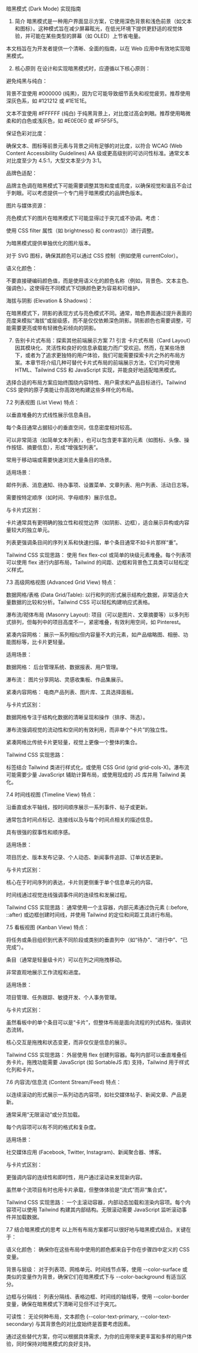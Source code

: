 暗黑模式 (Dark Mode) 实现指南
1. 简介
暗黑模式是一种用户界面显示方案，它使用深色背景和浅色前景（如文本和图标）。这种模式旨在减少屏幕眩光，在低光环境下提供更舒适的视觉体验，并可能在某些类型的屏幕（如 OLED）上节省电量。

本文档旨在为开发者提供一个清晰、全面的指南，以在 Web 应用中有效地实现暗黑模式。

2. 核心原则
在设计和实现暗黑模式时，应遵循以下核心原则：

避免纯黑与纯白：

背景不宜使用 #000000 (纯黑)，因为它可能导致细节丢失和视觉疲劳。推荐使用深灰色系，如 #121212 或 #1E1E1E。

文本不宜使用 #FFFFFF (纯白) 于纯黑背景上，对比度过高会刺眼。推荐使用略微柔和的白色或浅灰色，如 #E0E0E0 或 #F5F5F5。

保证色彩对比度：

确保文本、图标等前景元素与背景之间有足够的对比度，以符合 WCAG (Web Content Accessibility Guidelines) AA 级或更高级别的可访问性标准。通常文本对比度至少为 4.5:1，大型文本至少为 3:1。

品牌色适配：

品牌主色调在暗黑模式下可能需要调整其饱和度或亮度，以确保视觉和谐且不会过于刺眼。可以考虑提供一个专门用于暗黑模式的品牌色版本。

图片与媒体资源：

亮色模式下的图片在暗黑模式下可能显得过于突兀或不协调。考虑：

使用 CSS filter 属性（如 brightness() 和 contrast()）进行调整。

为暗黑模式提供单独优化的图片版本。

对于 SVG 图标，确保其颜色可以通过 CSS 控制（例如使用 currentColor）。

语义化颜色：

不要直接硬编码颜色值，而是使用语义化的颜色名称（例如，背景色、文本主色、强调色）。这使得在不同模式下切换颜色更为容易和可维护。

海拔与阴影 (Elevation & Shadows)：

在暗黑模式下，阴影的表现方式与亮色模式不同。通常，暗色界面通过提升表面的亮度来模拟“海拔”或层级感，而不是仅仅依赖深色阴影。阴影颜色也需要调整，可能需要更亮或带有轻微色彩倾向的阴影。

7. 告别卡片式布局：探索其他前端展示方案
7.1 引言
卡片式布局（Card Layout）因其模块化、灵活性和良好的信息承载能力而广受欢迎。然而，在某些场景下，或者为了追求更独特的用户体验，我们可能需要探索卡片之外的布局方案。本章节将介绍几种可替代卡片式布局的前端展示方法，它们均可使用 HTML、Tailwind CSS 和 JavaScript 实现，并能良好地适配暗黑模式。

选择合适的布局方案应始终围绕内容特性、用户需求和产品目标进行。Tailwind CSS 提供的原子类能让你高效地构建这些多样化的布局。

7.2 列表视图 (List View)
特点：

以垂直堆叠的方式线性展示信息条目。

每个条目通常占据较小的垂直空间，信息密度相对较高。

可以非常简洁（如简单文本列表），也可以包含更丰富的元素（如图标、头像、操作按钮、摘要信息），形成“增强型列表”。

常用于移动端或需要快速浏览大量条目的场景。

适用场景：

邮件列表、消息通知、待办事项、设置菜单、文章列表、用户列表、活动日志等。

需要按特定顺序（如时间、字母顺序）展示信息。

与卡片式区别：

卡片通常具有更明确的独立性和视觉边界（如阴影、边框），适合展示异构或内容量较大的独立单元。

列表更强调条目间的序列关系和快速扫描，单个条目通常不如卡片那样“重”。

Tailwind CSS 实现思路：
使用 flex flex-col 或简单的块级元素堆叠。每个列表项可以使用 flex 进行内部布局，Tailwind 的间距、边框和背景色工具类可以轻松定义样式。

7.3 高级网格视图 (Advanced Grid View)
特点：

数据网格/表格 (Data Grid/Table): 以行和列的形式展示结构化数据，非常适合大量数据的比较和分析。Tailwind CSS 可以轻松构建响应式表格。

瀑布流/砌体布局 (Masonry Layout): 项目（可以是图片、文章摘要等）以多列形式排列，但每列中的项目高度不一，紧密堆叠，有效利用空间，如 Pinterest。

紧凑内容网格： 展示一系列相似但内容量不大的元素，如产品缩略图、相册、功能图标等，比卡片更轻量。

适用场景：

数据网格： 后台管理系统、数据报表、用户管理。

瀑布流： 图片分享网站、灵感收集板、作品集展示。

紧凑内容网格： 电商产品列表、图片库、工具选择面板。

与卡片式区别：

数据网格专注于结构化数据的清晰呈现和操作（排序、筛选）。

瀑布流强调视觉的流动性和空间的有效利用，而非单个“卡片”的独立性。

紧凑网格比传统卡片更轻量，视觉上更像一个整体的集合。

Tailwind CSS 实现思路：
<table> 标签结合 Tailwind 类进行样式化，或使用 CSS Grid (grid grid-cols-X)。瀑布流可能需要少量 JavaScript 辅助计算布局，或使用现成的 JS 库并用 Tailwind 美化。

7.4 时间线视图 (Timeline View)
特点：

沿垂直或水平轴线，按时间顺序展示一系列事件、帖子或更新。

通常包含时间点标记、连接线以及与每个时间点相关的描述信息。

具有很强的叙事性和顺序感。

适用场景：

项目历史、版本发布记录、个人动态、新闻事件追踪、订单状态更新。

与卡片式区别：

核心在于时间序列的表达，卡片则更侧重于单个信息单元的内容。

时间线通过视觉连线强调事件间的连续性和发展过程。

Tailwind CSS 实现思路：
通常使用一个主容器，内部元素通过伪元素 (::before, ::after) 或边框创建时间线，并使用 Tailwind 的定位和间距工具进行布局。

7.5 看板视图 (Kanban View)
特点：

将任务或条目组织到代表不同阶段或类别的垂直列中（如“待办”、“进行中”、“已完成”）。

条目（通常是轻量级卡片）可以在列之间拖拽移动。

非常直观地展示工作流程和进度。

适用场景：

项目管理、任务跟踪、敏捷开发、个人事务管理。

与卡片式区别：

虽然看板中的单个条目可以是“卡片”，但整体布局是面向流程的列式结构，强调状态流转。

核心交互是拖拽和状态变更，而非仅仅是信息的展示。

Tailwind CSS 实现思路：
外层使用 flex 创建列容器。每列内部可以垂直堆叠任务卡片。拖拽功能需要 JavaScript (如 SortableJS 库) 支持，Tailwind 用于样式化列和卡片。

7.6 内容流/信息流 (Content Stream/Feed)
特点：

以连续滚动的形式展示一系列动态内容项，如社交媒体帖子、新闻文章、产品更新。

通常采用“无限滚动”或分页加载。

每个内容项可以有不同的格式和复杂度。

适用场景：

社交媒体应用 (Facebook, Twitter, Instagram)、新闻聚合器、博客。

与卡片式区别：

更强调内容的连续性和即时性，用户通过滚动来发现新内容。

虽然单个流项目有时也用卡片承载，但整体体验是“流式”而非“集合式”。

Tailwind CSS 实现思路：
一个主滚动容器，内部动态加载和渲染内容项。每个内容项可以使用 Tailwind 构建其内部结构。无限滚动需要 JavaScript 监听滚动事件并加载数据。

7.7 结合暗黑模式的思考
以上所有布局方案都可以很好地与暗黑模式结合。关键在于：

语义化颜色： 确保你在这些布局中使用的颜色都来自于你在步骤四中定义的 CSS 变量。

背景与层级： 对于列表项、网格单元、时间线节点等，使用 --color-surface 或类似的变量作为背景，确保它们在暗黑模式下与 --color-background 有适当区分。

边框与分隔线： 列表分隔线、表格边框、时间线的轴线等，使用 --color-border 变量，确保在暗黑模式下清晰可见但不过于突兀。

可读性： 无论何种布局，文本颜色 (--color-text-primary, --color-text-secondary) 与其背景色的对比度始终是首要考虑因素。

通过这些替代方案，你可以根据具体需求，为你的应用带来更丰富和多样的用户体验，同时保持对暗黑模式的良好支持。